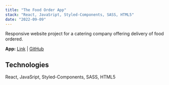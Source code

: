 ```yaml
---
title: "The Food Order App"
stack: "React, JavaSript, Styled-Components, SASS, HTML5"
date: "2022-09-09"
---
```


Responsive website project for a catering company offering delivery of food ordered.

**App:** [Link](https://dawidmarek95x.github.io/food-order-app/) | [GitHub](https://github.com/dawidmarek95x/food-order-app)

## Technologies

React, JavaSript, Styled-Components, SASS, HTML5
